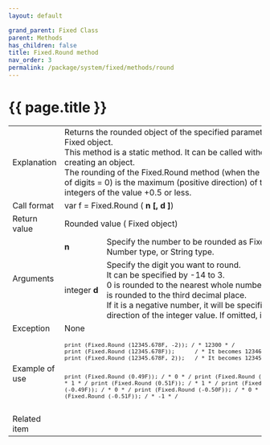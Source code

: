```yaml
---
layout: default

grand_parent: Fixed Class
parent: Methods
has_children: false
title: Fixed.Round method
nav_order: 3
permalink: /package/system/fixed/methods/round
---
```

# {{ page.title }}


<table>
  <tr>
    <td>Explanation</td>
    <td colspan="2">Returns the rounded object of the specified parameter as a Fixed object.<br>This method is a static method. It can be called without creating an object.<br>The rounding of the Fixed.Round method (when the number of digits = 0) is the maximum (positive direction) of the integers of the value +0.5 or less.</td>
  </tr>
  <tr>
    <td>Call format</td>
    <td colspan="2">var f = Fixed.Round ( <b>n [, d ]</b>)</td>
  </tr>
  <tr>
    <td>Return value</td>
    <td colspan="2">Rounded value ( Fixed object)</td>
  </tr>  
  <tr>
    <td rowspan="2">Arguments</td>
    <td><b>n</b></td>
    <td>Specify the number to be rounded as Fixed type, Number type, or String type.</td>
  </tr>
  <tr>
    <td>integer <b>d</b></td>
    <td>Specify the digit you want to round.<br>It can be specified by -14 to 3. <br>0 is rounded to the nearest whole number, and 3 is rounded to the third decimal place.<br> If it is a negative number, it will be specified in the direction of the integer value. If omitted, it is 0. </td>
  </tr>
  <tr>
    <td>Exception</td>
    <td colspan="2">None</td>
  </tr>
  <tr>
    <td>Example of use</td>
    <td colspan="2"><code><pre>print (Fixed.Round (12345.678F, -2)); / * 12300 * /
print (Fixed.Round (12345.678F));      / * It becomes 12346 * /
print (Fixed.Round (12345.678F, 2));   / * It becomes 12345.68 * /
 
print (Fixed.Round (0.49F));   / * 0 * /
print (Fixed.Round (0.50F));   / * 1 * /
print (Fixed.Round (0.51F));   / * 1 * /
print (Fixed.Round (-0.49F)); / * 0 * /
print (Fixed.Round (-0.50F)); / * 0 * /
print (Fixed.Round (-0.51F)); / * -1 * /</pre></code></td>
  </tr>
  <tr>
    <td>Related item</td>
    <td colspan="2"></td>
  </tr>
</table>



